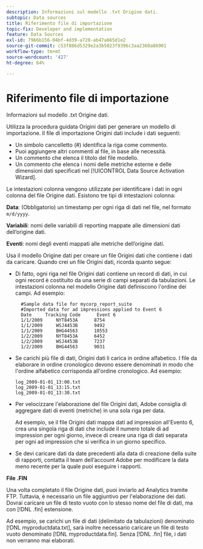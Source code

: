 ```yaml
---
description: Informazioni sul modello .txt Origine dati.
subtopic: Data sources
title: Riferimento file di importazione
topic-fix: Developer and implementation
feature: Data Sources
exl-id: 7966b156-04bf-4d39-a720-ab47a665d1e2
source-git-commit: c53f886d5329e2a3b5023f9396c3aa2360a86901
workflow-type: tm+mt
source-wordcount: '427'
ht-degree: 64%

---
```


# Riferimento file di importazione

Informazioni sul modello .txt Origine dati.

Utilizza la procedura guidata Origini dati per generare un modello di importazione. Il file di importazione Origini dati include i dati seguenti:

* Un simbolo cancelletto (#) identifica la riga come commento.
* Puoi aggiungere altri commenti al file, in base alle necessità.
* Un commento che elenca il titolo del file modello.
* Un commento che elenca i nomi delle metriche esterne e delle dimensioni dati specificati nel [!UICONTROL Data Source Activation Wizard].

Le intestazioni colonna vengono utilizzate per identificare i dati in ogni colonna del file Origine dati. Esistono tre tipi di intestazioni colonna:

**Data**: (Obbligatorio) un timestamp per ogni riga di dati nel file, nel formato `m/d/yyyy`.

**Variabili**: nomi delle variabili di reporting mappate alle dimensioni dati dell’origine dati.

**Eventi**: nomi degli eventi mappati alle metriche dell’origine dati.

Usa il modello Origine dati per creare un file Origini dati che contiene i dati da caricare. Quando crei un file Origini dati, ricorda quanto segue:

* Di fatto, ogni riga nel file Origini dati contiene un record di dati, in cui ogni record è costituito da una serie di campi separati da tabulazioni. Le intestazioni colonna nel modello Origine dati definiscono l&#39;ordine dei campi. Ad esempio:

   ```
     #Sample data file for mycorp_report_suite 
     #Imported data for ad impressions applied to Event 6
     Date     Tracking Code      Event 6 
     1/1/2009     NYT8453A      8754
     1/1/2009     WSJ4453B      9492
     1/1/2009     BHG44563      10553
     1/2/2009     NYT8453A      6452
     1/2/2009     WSJ4453B      7237
     1/2/2009     BHG44563      9031
   ```

* Se carichi più file di dati, Origini dati li carica in ordine alfabetico. I file da elaborare in ordine cronologico devono essere denominati in modo che l&#39;ordine alfabetico corrisponda all&#39;ordine cronologico. Ad esempio:

   ```
   log_2009-01-01_13:00.txt
   log_2009-01-01_13:15.txt
   log_2009-01-01_13:30.txt
   ```

* Per velocizzare l&#39;elaborazione del file Origini dati, Adobe consiglia di aggregare dati di eventi (metriche) in una sola riga per data.

   Ad esempio, se il file Origini dati mappa dati ad impression all&#39;Evento 6, crea una singola riga di dati che include il numero totale di ad impression per ogni giorno, invece di creare una riga di dati separata per ogni ad impression che si verifica in un giorno specifico.
* Se devi caricare dati da date precedenti alla data di creazione della suite di rapporti, contatta il team dell’account Adobe per modificare la data meno recente per la quale puoi eseguire i rapporti.

**File .FIN**

Una volta completato il file Origine dati, puoi inviarlo ad Analytics tramite FTP. Tuttavia, è necessario un file aggiuntivo per l&#39;elaborazione dei dati. Dovrai caricare un file di testo vuoto con lo stesso nome del file di dati, ma con [!DNL .fin] estensione.

Ad esempio, se carichi un file di dati (delimitato da tabulazioni) denominato [!DNL myproductdata.txt], sarà inoltre necessario caricare un file di testo vuoto denominato [!DNL myproductdata.fin]. Senza [!DNL .fin] file, i dati non verranno mai elaborati.
